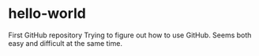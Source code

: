 # hello-world
First GitHub repository
Trying to figure out how to use GitHub. Seems both easy and difficult at the same time.
